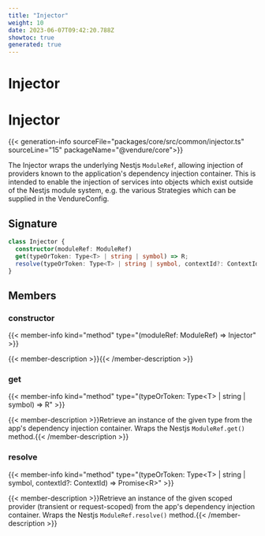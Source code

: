 ```yaml
---
title: "Injector"
weight: 10
date: 2023-06-07T09:42:20.788Z
showtoc: true
generated: true
---
```

<!-- This file was generated from the Vendure source. Do not modify. Instead, re-run the "docs:build" script -->

# Injector
<div class="symbol">


# Injector

{{< generation-info sourceFile="packages/core/src/common/injector.ts" sourceLine="15" packageName="@vendure/core">}}

The Injector wraps the underlying Nestjs `ModuleRef`, allowing injection of providers
known to the application's dependency injection container. This is intended to enable the injection
of services into objects which exist outside of the Nestjs module system, e.g. the various
Strategies which can be supplied in the VendureConfig.

## Signature

```TypeScript
class Injector {
  constructor(moduleRef: ModuleRef)
  get(typeOrToken: Type<T> | string | symbol) => R;
  resolve(typeOrToken: Type<T> | string | symbol, contextId?: ContextId) => Promise<R>;
}
```
## Members

### constructor

{{< member-info kind="method" type="(moduleRef: ModuleRef) => Injector"  >}}

{{< member-description >}}{{< /member-description >}}

### get

{{< member-info kind="method" type="(typeOrToken: Type&#60;T&#62; | string | symbol) => R"  >}}

{{< member-description >}}Retrieve an instance of the given type from the app's dependency injection container.
Wraps the Nestjs `ModuleRef.get()` method.{{< /member-description >}}

### resolve

{{< member-info kind="method" type="(typeOrToken: Type&#60;T&#62; | string | symbol, contextId?: ContextId) => Promise&#60;R&#62;"  >}}

{{< member-description >}}Retrieve an instance of the given scoped provider (transient or request-scoped) from the
app's dependency injection container.
Wraps the Nestjs `ModuleRef.resolve()` method.{{< /member-description >}}


</div>
